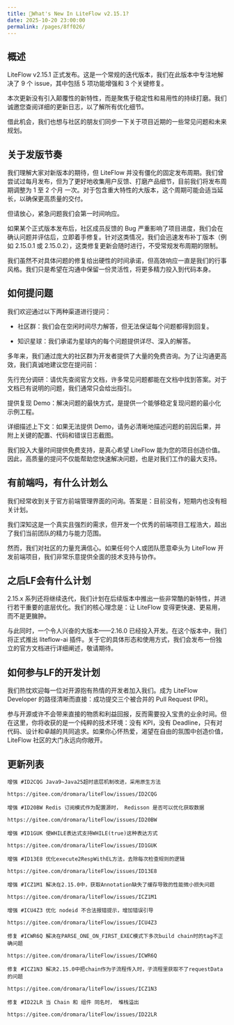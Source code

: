 ```yaml
---
title: 🌈What's New In LiteFlow v2.15.1?
date: 2025-10-20 23:00:00
permalink: /pages/8ff026/
---
```

## 概述

LiteFlow v2.15.1 正式发布。这是一个常规的迭代版本，我们在此版本中专注地解决了 9 个 issue，其中包括 5 项功能增强和 3 个关键修复。

本次更新没有引入颠覆性的新特性，而是聚焦于稳定性和易用性的持续打磨。我们诚邀您查阅详细的更新日志，以了解所有优化细节。

借此机会，我们也想与社区的朋友们同步一下关于项目近期的一些常见问题和未来规划。

## 关于发版节奏

我们理解大家对新版本的期待，但 LiteFlow 并没有僵化的固定发布周期。我们曾尝试过每月发布，但为了更好地收集用户反馈、打磨产品细节，目前我们将发布周期调整为 1 至 2 个月 一次。对于包含重大特性的大版本，这个周期可能会适当延长，以确保更高质量的交付。

但请放心，紧急问题我们会第一时间响应。

如果某个正式版本发布后，社区成员反馈的 Bug 严重影响了项目进度，我们会在确认问题并评估后，立即着手修复。针对这类情况，我们会迅速发布补丁版本（例如 2.15.0.1 或 2.15.0.2），这类修复更新会随时进行，不受常规发布周期的限制。

我们虽然不对具体问题的修复给出硬性的时间承诺，但高效响应一直是我们的行事风格。我们只是希望在沟通中保留一份灵活性，将更多精力投入到代码本身。

## 如何提问题

我们欢迎通过以下两种渠道进行提问：

* 社区群：我们会在空闲时间尽力解答，但无法保证每个问题都得到回复。

* 知识星球：我们承诺为星球内的每个问题提供详尽、深入的解答。

多年来，我们通过庞大的社区群为开发者提供了大量的免费咨询。为了让沟通更高效，我们真诚地建议您在提问前：

先行充分调研：请优先查阅官方文档，许多常见问题都能在文档中找到答案。对于文档已有说明的问题，我们通常只会给出指引。

提供复现 Demo：解决问题的最快方式，是提供一个能够稳定复现问题的最小化示例工程。

详细描述上下文：如果无法提供 Demo，请务必清晰地描述问题的前因后果，并附上关键的配置、代码和错误日志截图。

我们投入大量时间提供免费支持，是真心希望 LiteFlow 能为您的项目创造价值。因此，高质量的提问不仅能帮助您快速解决问题，也是对我们工作的最大支持。

## 有前端吗，有什么计划么

我们经常收到关于官方前端管理界面的问询。答案是：目前没有，短期内也没有相关计划。

我们深知这是一个真实且强烈的需求，但开发一个优秀的前端项目工程浩大，超出了我们当前团队的精力与能力范围。

然而，我们对社区的力量充满信心。如果任何个人或团队愿意牵头为 LiteFlow 开发前端项目，我们非常乐意提供全面的技术支持与协作。

## 之后LF会有什么计划

2.15.x 系列还将继续迭代，我们计划在后续版本中推出一些非常酷的新特性，并进行若干重要的底层优化。我们的核心理念是：让 LiteFlow 变得更快速、更易用，而不是更臃肿。

与此同时，一个令人兴奋的大版本——2.16.0 已经投入开发。在这个版本中，我们将正式推出 liteflow-ai 插件。关于它的具体形态和使用方式，我们会发布一份独立的官方文档进行详细阐述，敬请期待。

## 如何参与LF的开发计划

我们热忱欢迎每一位对开源抱有热情的开发者加入我们。成为 LiteFlow Developer 的路径清晰而直接：成功提交三个被合并的 Pull Request (PR)。

参与开源或许不会带来直接的物质和利益回报，反而需要投入宝贵的业余时间。但在这里，你将收获的是一个纯粹的技术环境：没有 KPI，没有 Deadline，只有对代码、设计和卓越的共同追求。如果你心怀热爱，渴望在自由的氛围中创造价值，LiteFlow 社区的大门永远向你敞开。

## 更新列表

```
增强 #ID2CQG Java9~Java25超时底层机制改进，采用原生方法

https://gitee.com/dromara/liteFlow/issues/ID2CQG

增强 #ID20BW Redis 订阅模式作为配置源时， Redisson 是否可以优化获取数据

https://gitee.com/dromara/liteFlow/issues/ID20BW

增强 #ID1GUK 使WHILE表达式支持WHILE(true)这种表达方式

https://gitee.com/dromara/liteFlow/issues/ID1GUK

增强 #ID13E8 优化execute2RespWithEL方法，去除每次检查规则的逻辑

https://gitee.com/dromara/liteFlow/issues/ID13E8

增强 #ICZ1M1 解决在2.15.0中，获取Annotation缺失了缓存导致的性能微小损失问题

https://gitee.com/dromara/liteFlow/issues/ICZ1M1

增强 #ICU4Z3 优化 nodeid 不合法报错提示，增加错误引导

https://gitee.com/dromara/liteFlow/issues/ICU4Z3

修复 #ICWR6Q 解决在PARSE_ONE_ON_FIRST_EXEC模式下多次build chain时的tag不正确问题

https://gitee.com/dromara/liteFlow/issues/ICWR6Q

修复 #ICZ1N3 解决2.15.0中把chain作为子流程传入时，子流程里获取不了requestData的问题

https://gitee.com/dromara/liteFlow/issues/ICZ1N3

修复 #ID22LR 当 Chain 和 组件 同名时， 堆栈溢出

https://gitee.com/dromara/liteFlow/issues/ID22LR
```
